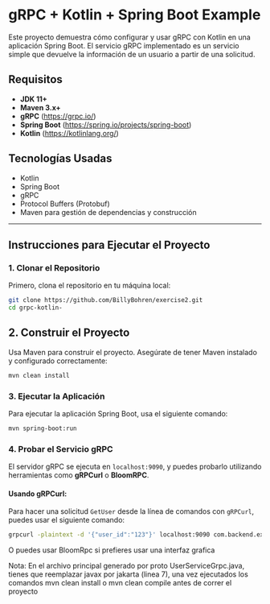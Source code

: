 # gRPC + Kotlin + Spring Boot Example

Este proyecto demuestra cómo configurar y usar gRPC con Kotlin en una aplicación Spring Boot. El servicio gRPC implementado es un servicio simple que devuelve la información de un usuario a partir de una solicitud.

## **Requisitos**

- **JDK 11+**
- **Maven 3.x+**
- **gRPC** (https://grpc.io/)
- **Spring Boot** (https://spring.io/projects/spring-boot)
- **Kotlin** (https://kotlinlang.org/)

## **Tecnologías Usadas**

- Kotlin
- Spring Boot
- gRPC
- Protocol Buffers (Protobuf)
- Maven para gestión de dependencias y construcción

---

## **Instrucciones para Ejecutar el Proyecto**

### **1. Clonar el Repositorio**

Primero, clona el repositorio en tu máquina local:

```bash
git clone https://github.com/BillyBohren/exercise2.git
cd grpc-kotlin-
```

## **2. Construir el Proyecto**

Usa Maven para construir el proyecto. Asegúrate de tener Maven instalado y configurado correctamente:

```bash
mvn clean install
```

### **3. Ejecutar la Aplicación**

Para ejecutar la aplicación Spring Boot, usa el siguiente comando:

```bash
mvn spring-boot:run
```
### **4. Probar el Servicio gRPC**

El servidor gRPC se ejecuta en `localhost:9090`, y puedes probarlo utilizando herramientas como **gRPCurl** o **BloomRPC**.

#### **Usando gRPCurl**:

Para hacer una solicitud `GetUser` desde la línea de comandos con `gRPCurl`, puedes usar el siguiente comando:

```bash
grpcurl -plaintext -d '{"user_id":"123"}' localhost:9090 com.backend.exercise2.grpc.UserService/GetUser
```

O puedes usar BloomRpc si prefieres usar una interfaz grafica


Nota: En el archivo principal generado por proto UserServiceGrpc.java, tienes que reemplazar javax por jakarta (linea 7), una vez ejecutados los comandos mvn clean install o mvn clean compile antes de correr el proyecto
